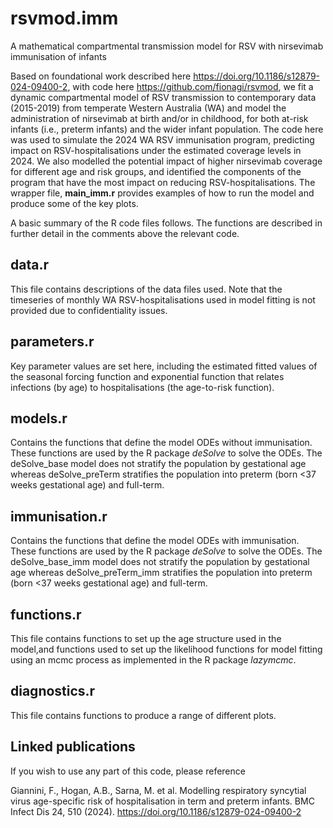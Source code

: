 # rsvmod.imm
A mathematical compartmental transmission model for RSV with nirsevimab immunisation of infants

Based on foundational work described here https://doi.org/10.1186/s12879-024-09400-2, with code here https://github.com/fionagi/rsvmod, 
we fit a dynamic compartmental model of RSV transmission to contemporary data (2015-2019) from temperate Western Australia (WA) and model the administration of nirsevimab at birth and/or in childhood, for both at-risk infants (i.e., preterm infants) and the wider infant population. The code here was used to simulate the 2024 WA RSV immunisation program, predicting impact on RSV-hospitalisations under the estimated coverage levels in 2024. We also modelled the potential impact of higher nirsevimab coverage for different age and risk groups, and identified the components of the program that have the most impact on reducing RSV-hospitalisations. The wrapper file, **main_imm.r** provides examples of how to run the model and produce some of the key plots.

A basic summary of the R code files follows. The functions are described in further detail in the comments above the relevant code.

## data.r ##
This file contains descriptions of the data files used. Note that the timeseries of monthly WA RSV-hospitalisations used in model fitting is not provided due to confidentiality issues.

## parameters.r ##
Key parameter values are set here, including the estimated fitted values of the seasonal forcing function and exponential function that relates infections (by age) to hospitalisations (the age-to-risk function).

## models.r ##
Contains the functions that define the model ODEs without immunisation. These functions are used by the R package _deSolve_ to solve the ODEs. The deSolve_base model does not stratify the population by gestational age whereas deSolve_preTerm stratifies the population into preterm (born <37 weeks gestational age) and full-term.

## immunisation.r ##
Contains the functions that define the model ODEs with immunisation. These functions are used by the R package _deSolve_ to solve the ODEs. The deSolve_base_imm model does not stratify the population by gestational age whereas deSolve_preTerm_imm stratifies the population into preterm (born <37 weeks gestational age) and full-term. 


## functions.r ##
This file contains functions to set up the age structure used in the model,and functions used to set up the likelihood functions for model fitting using an mcmc process as implemented in the R package _lazymcmc_.

## diagnostics.r ##
This file contains functions to produce a range of different plots.

## Linked publications ##

If you wish to use any part of this code, please reference

Giannini, F., Hogan, A.B., Sarna, M. et al. Modelling respiratory syncytial virus age-specific risk of hospitalisation in term and preterm infants. BMC Infect Dis 24, 510 (2024). https://doi.org/10.1186/s12879-024-09400-2

